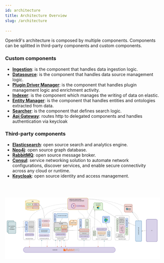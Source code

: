 ```yaml
---
id: architecture
title: Architecture Overview
slug: /architecture

---
```


Openk9's architecture is composed by multiple components. Components can be splitted in third-party components and
custom components.

### Custom components

- [**Ingestion**](ingestion): is the component that handles data ingestion logic.
- [**Datasource**](datasource): is the component that handles data source management logic.
- [**Plugin Driver Manager**](plugin-driver-manager): is the component that handles plugin management logic and enrichment activity.
- [**Indexer**](indexer): is the component which manages the writing of data on elastic.
- [**Entity Manager**](entity-manager): is the component that handles entities and ontologies extracted from data.
- [**Searcher**](searcher): is the component that defines search logic.
- [**Api Gateway**](searcher): routes http to delegated components and handles authentication via keycloak


### Third-party components

- [**Elasticsearch**](https://www.elastic.co/): open source search and analytics engine.
- [**Neo4j**](https://neo4j.com/): open source graph database.
- [**RabbitMQ**](https://www.rabbitmq.com/): open source message broker.
- [**Consul**](https://www.consul.io/): service networking solution to automate network configurations,
discover services, and enable secure connectivity across any cloud or runtime.
- [**Keycloak**](https://www.keycloak.org/): open source identity and access management.

<br />
<br />

![img](../../static/img/architecture.png)
